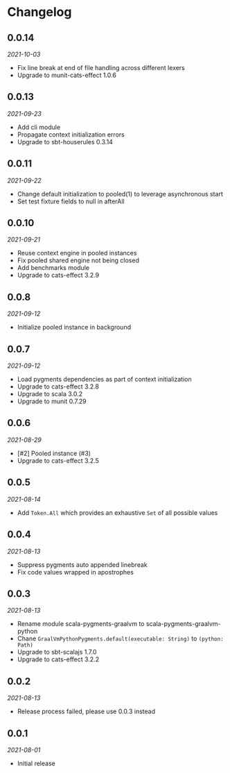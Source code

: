 # Changelog

## 0.0.14

_2021-10-03_

 * Fix line break at end of file handling across different lexers
 * Upgrade to munit-cats-effect 1.0.6

## 0.0.13

_2021-09-23_

 * Add cli module
 * Propagate context initialization errors
 * Upgrade to sbt-houserules 0.3.14

## 0.0.11

_2021-09-22_

 * Change default initialization to pooled(1) to leverage asynchronous start
 * Set test fixture fields to null in afterAll

## 0.0.10

_2021-09-21_

 * Reuse context engine in pooled instances
 * Fix pooled shared engine not being closed
 * Add benchmarks module
 * Upgrade to cats-effect 3.2.9

## 0.0.8

_2021-09-12_

 * Initialize pooled instance in background

## 0.0.7

_2021-09-12_

 * Load pygments dependencies as part of context initialization
 * Upgrade to cats-effect 3.2.8
 * Upgrade to scala 3.0.2
 * Upgrade to munit 0.7.29

## 0.0.6

_2021-08-29_

 * [#2] Pooled instance (#3)
 * Upgrade to cats-effect 3.2.5

## 0.0.5

_2021-08-14_

 * Add `Token.All` which provides an exhaustive `Set` of all possible values

## 0.0.4

_2021-08-13_

 * Suppress pygments auto appended linebreak
 * Fix code values wrapped in apostrophes

## 0.0.3

_2021-08-13_

 * Rename module scala-pygments-graalvm to scala-pygments-graalvm-python
 * Chane `GraalVmPythonPygments.default(executable: String)` to `(python: Path)`
 * Upgrade to sbt-scalajs 1.7.0
 * Upgrade to cats-effect 3.2.2

## 0.0.2

_2021-08-13_

 * Release process failed, please use 0.0.3 instead

## 0.0.1

_2021-08-01_

 * Initial release